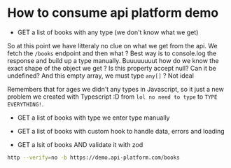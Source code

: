 # How to consume api platform demo

- GET a list of books with any type (we don't know what we get)

So at this point we have litteraly no clue on what we get from the api. We fetch the `/books` endpoint and then what ? Best way is to console.log the response and build up a type manually. Buuuuuuuut how do we know the exact shape of the object we get ? Is this property accept null? Can it be undefined? And this empty array, we must type `any[]` ? Not ideal

Remembers that for ages we didn't any types in Javascript, so it just a new problem we created with Typescript :D from `lol no need to type` to `TYPE EVERYTHING!`.

- GET a list of books with type we enter type manually

- GET a list of books with custom hook to handle data, errors and loading



- GET a lsit of books AND validate it with zod


```sh
http --verify=no -b https://demo.api-platform.com/books

```
